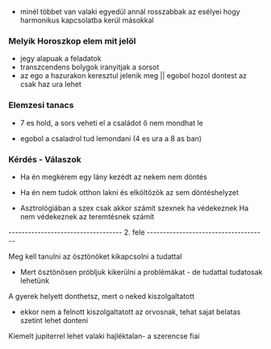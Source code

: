 

 - minél többet van valaki egyedül annál rosszabbak az esélyei hogy harmonikus kapcsolatba kerül másokkal

### Melyik Horoszkop elem mit jelöl
- jegy alapuak a feladatok
- transzcendens bolygok iranyitjak a sorsot
- az ego a hazurakon keresztul jelenik meg  || egobol hozol dontest az csak haz ura lehet

### Elemzesi tanacs

- 7 es hold, a sors veheti el a családot ő nem mondhat le

- egobol a csaladrol tud lemondani (4 es ura a 8 as ban)

### Kérdés - Válaszok
- Ha én megkérem egy lány kezédt az nekem nem döntés
- Ha én nem tudok otthon lakni és elköltözök az sem döntéshelyzet

- Asztrológiában a szex csak akkor számít szexnek ha védekeznek
    Ha nem védekeznek az teremtésnek számít


----------------------------------- 2. fele -------------------------------------


Meg kell tanulni az ösztönöket kikapcsolni a tudattal
- Mert ösztönösen próbljuk kikerülni a problémákat - de tudattal tudatosak lehetünk

A gyerek helyett donthetsz, mert o neked kiszolgaltatott
- ekkor nem a felnott kiszolgaltatott az orvosnak, tehat sajat belatas szetint lehet donteni

Kiemelt jupiterrel lehet valaki hajléktalan- a szerencse fiai


